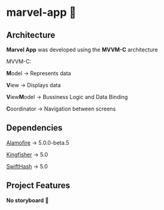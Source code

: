 # marvel-app :iphone:

## Architecture

**Marvel App** was developed using the **MVVM-C** architecture

MVVM-C:

**M**odel -> Represents data<p>
**V**iew -> Displays data<p>
**V**iew**M**odel -> Bussiness Logic and Data Binding<p>
**C**oordinator -> Navigation between screens<p>


## Dependencies

[Alamofire](https://github.com/Alamofire/Alamofire)  ->  5.0.0-beta.5 <p>
[Kingfisher](https://github.com/onevcat/Kingfisher)  -> 5.0 <p>
[SwiftHash](https://github.com/onmyway133/SwiftHash) -> 5.0 <p>

## Project Features

**No storyboard** :raised_hands:
